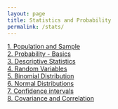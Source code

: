 ```yaml
---
layout: page
title: Statistics and Probability
permalink: /stats/
---
```


[1. Population and Sample](population-and-sample)<br>
[2. Probability - Basics](probability-basics)<br>
[3. Descriptive Statistics](descriptive-stats)<br>
[4. Random Variables](random-variables)<br>
[5. Binomial Distribution](binomial-distribution)<br>
[6. Normal Distributions](normal-distributions)<br>
[7. Confidence intervals](confidence-intervals)<br>
[8. Covariance and Correlation](covariance-correlation)<br>